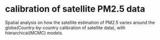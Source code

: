 # calibration of satellite PM2.5 data
Spatial analysis on how the satellite estimation of PM2.5 varies around the globe(Country-by-country calibration of satellite data), with hierarchical(MCMC) models.
